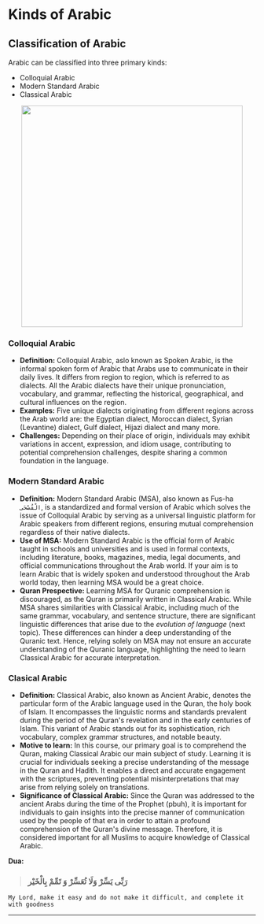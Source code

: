 # Kinds of Arabic

## Classification of Arabic
Arabic can be classified into three primary kinds:
- Colloquial Arabic 
- Modern Standard Arabic
- Classical Arabic

<p align="center">
  <img src="https://github.com/mdfnam/QnA/assets/156814846/009c7beb-b285-4afc-bf92-9995909f94bd" width="450">
</p>

### Colloquial Arabic
- **Definition:** Colloquial Arabic, aslo known as Spoken Arabic, is the informal spoken form of Arabic that Arabs use to communicate in their daily lives. It differs from region to region, which is referred to as dialects. All the Arabic dialects have their unique pronunciation, vocabulary, and grammar, reflecting the historical, geographical, and cultural influences on the region.
- **Examples:** Five unique dialects originating from different regions across the Arab world are: the Egyptian dialect, Moroccan dialect, Syrian (Levantine) dialect, Gulf dialect, Hijazi dialect and many more.
- **Challenges:** Depending on their place of origin, individuals may exhibit variations in accent, expression, and idiom usage, contributing to potential comprehension challenges, despite sharing a common foundation in the language.

### Modern Standard Arabic
- **Definition:** Modern Standard Arabic (MSA), also known as Fus-ha `الْفُصْحَى`, is a standardized and formal version of Arabic which solves the issue of Colloquial Arabic by serving as a universal linguistic platform for Arabic speakers from different regions, ensuring mutual comprehension regardless of their native dialects.
- **Use of MSA:** Modern Standard Arabic is the official form of Arabic taught in schools and universities and is used in formal contexts, including literature, books, magazines, media, legal documents, and official communications throughout the Arab world. If your aim is to learn Arabic that is widely spoken and understood throughout the Arab world today, then learning MSA would be a great choice.
- **Quran Prespective:** Learning MSA for Quranic comprehension is discouraged, as the Quran is primarily written in Classical Arabic. While MSA shares similarities with Classical Arabic, including much of the same grammar, vocabulary, and sentence structure, there are significant linguistic differences that arise due to the *evolution of language* (next topic). These differences can hinder a deep understanding of the Quranic text. Hence, relying solely on MSA may not ensure an accurate understanding of the Quranic language, highlighting the need to learn Classical Arabic for accurate interpretation.

### Clasical Arabic
- **Definition:** Classical Arabic, also known as Ancient Arabic, denotes the particular form of the Arabic language used in the Quran, the holy book of Islam. It encompasses the linguistic norms and standards prevalent during the period of the Quran's revelation and in the early centuries of Islam. This variant of Arabic stands out for its sophistication, rich vocabulary, complex grammar structures, and notable beauty.
- **Motive to learn:** In this course, our primary goal is to comprehend the Quran, making Classical Arabic our main subject of study. Learning it is crucial for individuals seeking a precise understanding of the message in the Quran and Hadith. It enables a direct and accurate engagement with the scriptures, preventing potential misinterpretations that may arise from relying solely on translations.
- **Significance of Classical Arabic:** Since the Quran was addressed to the ancient Arabs during the time of the Prophet (pbuh), it is important for individuals to gain insights into the precise manner of communication used by the people of that era in order to attain a profound comprehension of the Quran's divine message. Therefore, it is considered important for all Muslims to acquire knowledge of Classical Arabic.

**Dua:** 
> ### رَبِّی یَسِّرْ وَلَا تُعَسِّرْ وَ تَمِّمْ بِالْخَیْر
    My Lord, make it easy and do not make it difficult, and complete it with goodness

---
